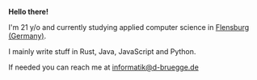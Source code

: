 **Hello there!**

I'm 21 y/o and currently studying applied computer science in [Flensburg (Germany)](https://hs-flensburg.de/studieninteressierte/angebot/bachelor/AI "Flensburg (Germany)").

I mainly write stuff in Rust, Java, JavaScript and Python.

If needed you can reach me at informatik@d-bruegge.de
<!---
Tytonida3/Tytonida3 is a ✨ special ✨ repository because its `README.md` (this file) appears on your GitHub profile.
You can click the Preview link to take a look at your changes.
--->
